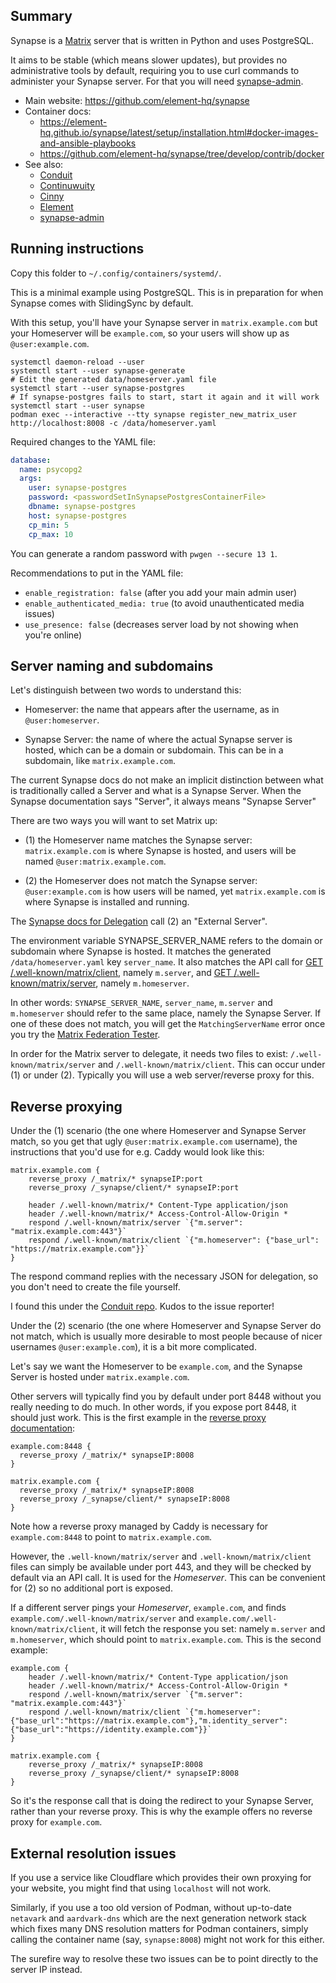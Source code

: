 ## Summary

Synapse is a [Matrix](https://matrix.org/) server that is written in Python and uses PostgreSQL.

It aims to be stable (which means slower updates), but provides no administrative tools by default, requiring you to use curl commands to administer your Synapse server. For that you will need [synapse-admin](https://github.com/etkecc/synapse-admin).

* Main website: https://github.com/element-hq/synapse
* Container docs:
  * https://element-hq.github.io/synapse/latest/setup/installation.html#docker-images-and-ansible-playbooks
  * https://github.com/element-hq/synapse/tree/develop/contrib/docker
* See also:
  * [Conduit](./conduit)
  * [Continuwuity](./continuwuity)
  * [Cinny](./cinny)
  * [Element](./element)
  * [synapse-admin](../synapse-admin)

## Running instructions

Copy this folder to `~/.config/containers/systemd/`.

This is a minimal example using PostgreSQL.
This is in preparation for when Synapse comes with SlidingSync by default.

With this setup, you'll have your Synapse server in `matrix.example.com`
but your Homeserver will be `example.com`, so your users will show up as
`@user:example.com`.

```
systemctl daemon-reload --user
systemctl start --user synapse-generate
# Edit the generated data/homeserver.yaml file
systemctl start --user synapse-postgres
# If synapse-postgres fails to start, start it again and it will work
systemctl start --user synapse
podman exec --interactive --tty synapse register_new_matrix_user http://localhost:8008 -c /data/homeserver.yaml
```

Required changes to the YAML file:

```yaml
database:
  name: psycopg2
  args:
    user: synapse-postgres
    password: <passwordSetInSynapsePostgresContainerFile>
    dbname: synapse-postgres
    host: synapse-postgres
    cp_min: 5
    cp_max: 10
```

You can generate a random password with `pwgen --secure 13 1`.

Recommendations to put in the YAML file:

* `enable_registration: false` (after you add your main admin user)
* `enable_authenticated_media: true` (to avoid unauthenticated media issues)
* `use_presence: false` (decreases server load by not showing when you're online)

## Server naming and subdomains

Let's distinguish between two words to understand this:

* Homeserver: the name that appears after the username, as in `@user:homeserver`.

* Synapse Server: the name of where the actual Synapse server is hosted, which can be
a domain or subdomain. This can be in a subdomain, like `matrix.example.com`.

The current Synapse docs do not make an implicit distinction between what is
traditionally called a Server and what is a Synapse Server. When the Synapse
documentation says "Server", it always means "Synapse Server"

There are two ways you will want to set Matrix up:

* (1) the Homeserver name matches the Synapse server: `matrix.example.com` is
where Synapse is hosted, and users will be named `@user:matrix.example.com`.

* (2) the Homeserver does not match the Synapse server: `@user:example.com` is
how users will be named, yet `matrix.example.com` is where Synapse is installed
and running.

The [Synapse docs for Delegation](https://matrix-org.github.io/synapse/develop/delegate.html)
call (2) an "External Server".

The environment variable SYNAPSE_SERVER_NAME refers to the domain or subdomain
where Synapse is hosted. It matches the generated `/data/homeserver.yaml`
key `server_name`. It also matches the API call for
[GET /.well-known/matrix/client](https://spec.matrix.org/v1.8/client-server-api/#getwell-knownmatrixclient),
namely `m.server`, and
[GET /.well-known/matrix/server](https://spec.matrix.org/v1.8/server-server-api/#getwell-knownmatrixserver),
namely `m.homeserver`.

In other words: `SYNAPSE_SERVER_NAME`, `server_name`, `m.server` and
`m.homeserver` should refer to the same place, namely the Synapse Server.
If one of these does not match, you will get the `MatchingServerName` error
once you try the [Matrix Federation Tester](https://federationtester.matrix.org/).

In order for the Matrix server to delegate, it needs two files to exist:
`/.well-known/matrix/server` and `/.well-known/matrix/client`. This can occur
under (1) or under (2). Typically you will use a web server/reverse proxy for this.

## Reverse proxying

Under the (1) scenario (the one where Homeserver and Synapse Server match,
so you get that ugly `@user:matrix.example.com` username),
the instructions that you'd use for e.g. Caddy would look like this:

```
matrix.example.com {
    reverse_proxy /_matrix/* synapseIP:port
    reverse_proxy /_synapse/client/* synapseIP:port

    header /.well-known/matrix/* Content-Type application/json
    header /.well-known/matrix/* Access-Control-Allow-Origin *
    respond /.well-known/matrix/server `{"m.server": "matrix.example.com:443"}`
    respond /.well-known/matrix/client `{"m.homeserver": {"base_url": "https://matrix.example.com"}}`
}
```

The respond command replies with the necessary JSON for delegation, so you don't
need to create the file yourself.

I found this under the [Conduit repo](https://gitlab.com/famedly/conduit/-/issues/313).
Kudos to the issue reporter!

Under the (2) scenario (the one where Homeserver and Synapse Server do not match,
which is usually more desirable to most people because of nicer usernames
`@user:example.com`), it is a bit more complicated.

Let's say we want the Homeserver to be `example.com`, and the Synapse Server is
hosted under `matrix.example.com`.

Other servers will typically find you by default under port 8448 without you
really needing to do much. In other words, if you expose port 8448, it should
just work. This is the first example in the
[reverse proxy documentation](https://matrix-org.github.io/synapse/develop/reverse_proxy.html):

```
example.com:8448 {
  reverse_proxy /_matrix/* synapseIP:8008
}

matrix.example.com {
  reverse_proxy /_matrix/* synapseIP:8008
  reverse_proxy /_synapse/client/* synapseIP:8008
}
```

Note how a reverse proxy managed by Caddy is necessary for `example.com:8448`
to point to `matrix.example.com`.

However, the `.well-known/matrix/server` and `.well-known/matrix/client` files
can simply be available under port 443, and they will be checked by default
via an API call. It is used for the *Homeserver*. This can be convenient for
(2) so no additional port is exposed.

If a different server pings your *Homeserver*, `example.com`, and finds
`example.com/.well-known/matrix/server` and
`example.com/.well-known/matrix/client`, it will fetch the response you set:
namely `m.server` and `m.homeserver`, which should point to `matrix.example.com`.
This is the second example:

```
example.com {
    header /.well-known/matrix/* Content-Type application/json
    header /.well-known/matrix/* Access-Control-Allow-Origin *
    respond /.well-known/matrix/server `{"m.server": "matrix.example.com:443"}`
    respond /.well-known/matrix/client `{"m.homeserver":{"base_url":"https://matrix.example.com"},"m.identity_server":{"base_url":"https://identity.example.com"}}`
}

matrix.example.com {
    reverse_proxy /_matrix/* synapseIP:8008
    reverse_proxy /_synapse/client/* synapseIP:8008
}
```

So it's the response call that is doing the redirect to your Synapse Server,
rather than your reverse proxy. This is why the example offers no reverse proxy
for `example.com`.

## External resolution issues

If you use a service like Cloudflare which provides their own proxying for your
website, you might find that using `localhost` will not work.

Similarly, if you use a too old version of Podman, without up-to-date `netavark`
and `aardvark-dns` which are the next generation network stack which fixes many
DNS resolution matters for Podman containers, simply calling the container
name (say, `synapse:8008`) might not work for this either.

The surefire way to resolve these two issues can be to point directly to the
server IP instead.
